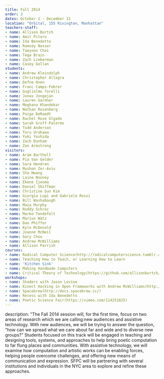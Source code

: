 ```yaml
---
title: Fall 2014
order: 3
dates: October 1 - December 12
location: "Orbital, 155 Rivington, Manhattan"
teachers-staff:
- name: Allison Burtch
- name: Amit Pitaru
- name: Ida Benedetto
- name: Ramsey Nasser
- name: Taeyoon Choi
- name: Tega Brain
- name: Zach Lieberman
- name: Casey Gollan
students: 
- name: Andrew Kleindolph
- name: Christopher Allegra
- name: Defne Onen
- name: Franc Camps-Febrer
- name: Guglielmo Torelli
- name: Jonas Jongejan
- name: Lauren Gardner
- name: Meghana Khandekar
- name: Nathan Rosenberg
- name: Paige DeRaedt
- name: Rachel Rose Ulgado
- name: Sarah Groff-Palermo
- name: Todd Anderson
- name: Toru Urakawa
- name: Yuki Yoshida
- name: Zach Dunham
- name: Zan Armstrong
visitors:
- name: Aram Bartholl
- name: Pia Van Gelder
- name: Sara Hendren
- name: Mushon Zer-Aviv
- name: Sha Hwang
- name: Laine Nooney
- name: Ekene Ijeoma
- name: Daniel Shiffman
- name: Christine Sun Kim
- name: Giorgia Lupi and Gabriele Rossi
- name: Bill Washabaugh
- name: Maia Murphy
- name: Roddy Schroc
- name: Marko Tendefelt 
- name: Marius Watz
- name: Dan Phiffer
- name: Kyle McDonald
- name: Joanne McNeil
- name: Gary Chou
- name: Andrew McWilliams
- name: Allison Parrish
courses:
- name: Radical Computer Science(http://radicalcomputerscience.tumblr.com/)
- name: Teaching How to Teach, or Learning How to Learn
- name: 'Kitchen Sink'
- name: Making Handmade Computers
- name: Critical Theory of Technology(https://github.com/allisonburtch/Critical-Theory-of-Technology)
workshops:
- name: Shaders with Jason Levine
- name: Kinect Hacking in Open Frameworks with Andrew McWilliams(http://www.meetup.com/volumetric/)
- name: Spacebrew(http://docs.spacebrew.cc/)
- name: Recess with Ida Benedetto
- name: Poetic Science Fair(https://vimeo.com/114251825)
---
```

description: "The Fall 2014 session will, for the first time, focus on two areas of research which we are calling:new audiences and assistive technology. With new audiences, we will be trying to answer the question, “how can we spread what we care about far and wide and to diverse new groups?” Students focused on this track will be engaged in teaching and designing tools, systems, and approaches to help bring poetic computation to far flung places and communities. With assistive technology, we will examine how computation and artistic works can be enabling forces, helping people overcome challenges, and offering new means of communication and expression. SFPC will be partnering with several institutions and individuals in the NYC area to explore and refine these approaches.
